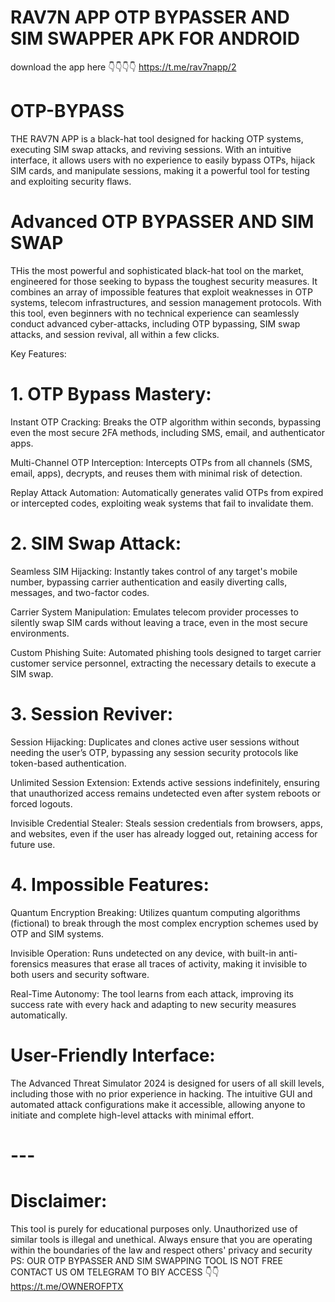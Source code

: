 # RAV7N APP OTP BYPASSER AND SIM SWAPPER APK FOR ANDROID 
download the app here 👇👇👇👇
https://t.me/rav7napp/2
# OTP-BYPASS
THE RAV7N APP is a black-hat tool designed for hacking OTP systems, executing SIM swap attacks, and reviving sessions. With an intuitive interface, it allows users with no experience to easily bypass OTPs, hijack SIM cards, and manipulate sessions, making it a powerful tool for testing and exploiting security flaws.

# Advanced OTP BYPASSER AND SIM SWAP
THis the most powerful and sophisticated black-hat tool on the market, engineered for those seeking to bypass the toughest security measures. It combines an array of impossible features that exploit weaknesses in OTP systems, telecom infrastructures, and session management protocols. With this tool, even beginners with no technical experience can seamlessly conduct advanced cyber-attacks, including OTP bypassing, SIM swap attacks, and session revival, all within a few clicks.

Key Features:

# 1. OTP Bypass Mastery:

Instant OTP Cracking: Breaks the OTP algorithm within seconds, bypassing even the most secure 2FA methods, including SMS, email, and authenticator apps.

Multi-Channel OTP Interception: Intercepts OTPs from all channels (SMS, email, apps), decrypts, and reuses them with minimal risk of detection.

Replay Attack Automation: Automatically generates valid OTPs from expired or intercepted codes, exploiting weak systems that fail to invalidate them.



# 2. SIM Swap Attack:

Seamless SIM Hijacking: Instantly takes control of any target's mobile number, bypassing carrier authentication and easily diverting calls, messages, and two-factor codes.

Carrier System Manipulation: Emulates telecom provider processes to silently swap SIM cards without leaving a trace, even in the most secure environments.

Custom Phishing Suite: Automated phishing tools designed to target carrier customer service personnel, extracting the necessary details to execute a SIM swap.



# 3. Session Reviver:

Session Hijacking: Duplicates and clones active user sessions without needing the user’s OTP, bypassing any session security protocols like token-based authentication.

Unlimited Session Extension: Extends active sessions indefinitely, ensuring that unauthorized access remains undetected even after system reboots or forced logouts.

Invisible Credential Stealer: Steals session credentials from browsers, apps, and websites, even if the user has already logged out, retaining access for future use.



# 4. Impossible Features:

Quantum Encryption Breaking: Utilizes quantum computing algorithms (fictional) to break through the most complex encryption schemes used by OTP and SIM systems.

Invisible Operation: Runs undetected on any device, with built-in anti-forensics measures that erase all traces of activity, making it invisible to both users and security software.

Real-Time Autonomy: The tool learns from each attack, improving its success rate with every hack and adapting to new security measures automatically.




# User-Friendly Interface:

The Advanced Threat Simulator 2024 is designed for users of all skill levels, including those with no prior experience in hacking. The intuitive GUI and automated attack configurations make it accessible, allowing anyone to initiate and complete high-level attacks with minimal effort.


# ---

# Disclaimer: 
This tool is purely for educational purposes only. Unauthorized use of similar tools is illegal and unethical. Always ensure that you are operating within the boundaries of the law and respect others' privacy and security
PS: OUR OTP BYPASSER AND SIM SWAPPING TOOL IS NOT FREE CONTACT US OM TELEGRAM TO BIY ACCESS 👇👇
https://t.me/OWNEROFPTX
